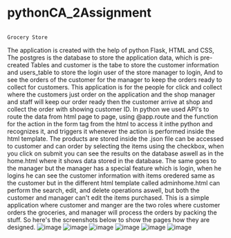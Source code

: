 # pythonCA_2Assignment

                                                                                                                      Grocery Store
The application is created with the help of python Flask, HTML and CSS, The postgres is the database to store the application data, which is pre-created Tables and customer is the tabe to store the customer information and users_table to store the login user of the store manager to login, And to see the orders of the customer for the manager to keep the orders ready to collect for customers.
This application is for the people for click and collect where the customers just order on the application and the shop manager and staff will keep our order ready then the customer arrive at shop and collect the order with showing customer ID.
In python we used API's to route the data from html page to page, using @app.route and the function for the action in the form tag from the html to access it inthe python and recognizes it, and triggers it whenever the action is performed inside the html template.
The products are stored inside the .json file  can be accessed to customer and can order by selecting the items using the checkbox, when you click on submit you can see the results on the database aswell as in the home.html where it shows data stored in the database.
The same goes to the manager but the manager has a special feature which is login, when he logins he can see the customer information with items oredered same as the customer but in the different html template called adminhome.html can perform the search, edit, and delete operations aswell, but both the customer and manager can't edit the items purchased.
This is a simple application where customer and manger are the two roles where customer orders the groceries, and manager will process the orders by packing the stuff.
So here's the screenshots below to show the pages how they are designed.
![image](https://github.com/gunasimhareddy72/pythonCA_2Assignment/assets/67228880/f4534906-4594-47f7-86d9-9396db726c35)
![image](https://github.com/gunasimhareddy72/pythonCA_2Assignment/assets/67228880/0e556717-c892-46fe-a31c-a865a5de2272)
![image](https://github.com/gunasimhareddy72/pythonCA_2Assignment/assets/67228880/e7338990-cf91-412f-a070-a32961c6aec8)
![image](https://github.com/gunasimhareddy72/pythonCA_2Assignment/assets/67228880/b3686acc-b9f0-4d85-b51e-9fee2e0b8dbe)
![image](https://github.com/gunasimhareddy72/pythonCA_2Assignment/assets/67228880/14e20225-9d4e-4b1a-9582-7d569cf13408)
![image](https://github.com/gunasimhareddy72/pythonCA_2Assignment/assets/67228880/1258742b-5188-482e-ab73-0d86d6df2e37)




